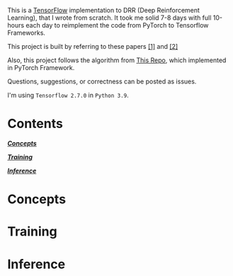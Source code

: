 This is a [TensorFlow](https://www.tensorflow.org/) implementation to DRR (Deep Reinforcement Learning), that I wrote from scratch. It took me solid 7-8 days with full 10-hours each day to reimplement the code from PyTorch to Tensorflow Frameworks.

This project is built by referring to these papers [[1]](https://arxiv.org/pdf/1810.12027.pdf) and [[2]](https://aclanthology.org/P19-1064.pdf)

Also, this project follows the algorithm from [This Repo](https://github.com/irskid5/drr_restaurants), which implemented in PyTorch Framework.

Questions, suggestions, or correctness can be posted as issues.

I'm using `Tensorflow 2.7.0` in `Python 3.9`.

# Contents
[***Concepts***](https://github.com/C22-PS165-Heal-Go/HnG-MachineLearning#)

[***Training***](https://github.com/C22-PS165-Heal-Go/HnG-MachineLearning#)

[***Inference***](https://github.com/C22-PS165-Heal-Go/HnG-MachineLearning#)

# Concepts

# Training

# Inference
